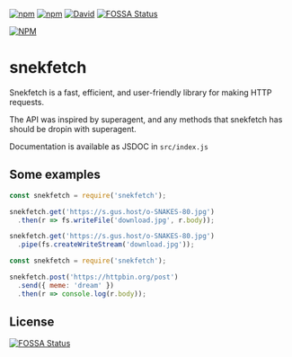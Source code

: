 [![npm](https://img.shields.io/npm/v/snekfetch.svg?maxAge=3600)](https://www.npmjs.com/package/snekfetch)
[![npm](https://img.shields.io/npm/dt/snekfetch.svg?maxAge=3600)](https://www.npmjs.com/package/snekfetch)
[![David](https://david-dm.org/guscaplan/snekfetch.svg)](https://david-dm.org/guscaplan/snekfetch)
[![FOSSA Status](https://app.fossa.io/api/projects/git%2Bhttps%3A%2F%2Fgithub.com%2Fdevsnek%2Fsnekfetch.svg?type=shield)](https://app.fossa.io/projects/git%2Bhttps%3A%2F%2Fgithub.com%2Fdevsnek%2Fsnekfetch?ref=badge_shield)

[![NPM](https://nodei.co/npm/snekfetch.png?downloads=true&downloadRank=true&stars=true)](https://nodei.co/npm/snekfetch/)

# snekfetch

Snekfetch is a fast, efficient, and user-friendly library for making
HTTP requests.

The API was inspired by superagent, and any methods that snekfetch has should
be dropin with superagent.

Documentation is available as JSDOC in `src/index.js`

## Some examples

```js
const snekfetch = require('snekfetch');

snekfetch.get('https://s.gus.host/o-SNAKES-80.jpg')
  .then(r => fs.writeFile('download.jpg', r.body));

snekfetch.get('https://s.gus.host/o-SNAKES-80.jpg')
  .pipe(fs.createWriteStream('download.jpg'));
```

```js
const snekfetch = require('snekfetch');

snekfetch.post('https://httpbin.org/post')
  .send({ meme: 'dream' })
  .then(r => console.log(r.body));
```


## License
[![FOSSA Status](https://app.fossa.io/api/projects/git%2Bhttps%3A%2F%2Fgithub.com%2Fdevsnek%2Fsnekfetch.svg?type=large)](https://app.fossa.io/projects/git%2Bhttps%3A%2F%2Fgithub.com%2Fdevsnek%2Fsnekfetch?ref=badge_large)
